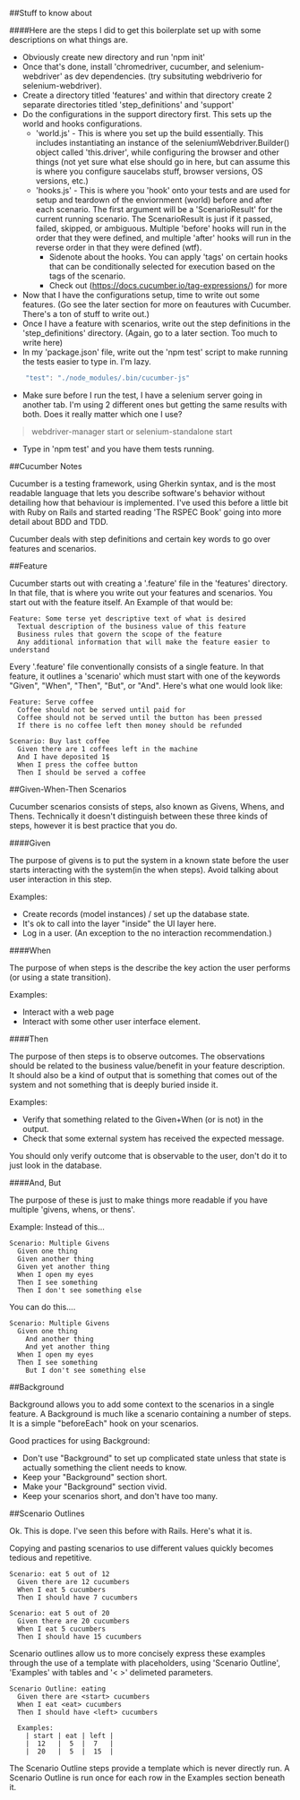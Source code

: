 ##Stuff to know about

####Here are the steps I did to get this boilerplate set up with some descriptions on what things are.

- Obviously create new directory and run 'npm init'
- Once that's done, install 'chromedriver, cucumber, and selenium-webdriver' as dev dependencies. (try subsituting webdriverio for selenium-webdriver).
- Create a directory titled 'features' and within that directory create 2 separate directories titled 'step_definitions' and 'support'
- Do the configurations in the support directory first. This sets up the world and hooks configurations.
  - 'world.js' - This is where you set up the build essentially. This includes instantiating an instance of the seleniumWebdriver.Builder() object called 'this.driver', while configuring the browser and other things (not yet sure what else should go in here, but can assume this is where you configure saucelabs stuff, browser versions, OS versions, etc.)
  - 'hooks.js' - This is where you 'hook' onto your tests and are used for setup and teardown of the enviornment (world) before and after each scenario. The first argument will be a 'ScenarioResult' for the current running scenario. The ScenarioResult is just if it passed, failed, skipped, or ambiguous. Multiple 'before' hooks will run in the order that they were defined, and multiple 'after' hooks will run in the reverse order in that they were defined (wtf).
    - Sidenote about the hooks. You can apply 'tags' on certain hooks that can be conditionally selected for execution based on the tags of the scenario.
    - Check out (https://docs.cucumber.io/tag-expressions/) for more
- Now that I have the configurations setup, time to write out some features. (Go see the later section for more on feautures with Cucumber. There's a ton of stuff to write out.)
- Once I have a feature with scenarios, write out the step definitions in the 'step_definitions' directory. (Again, go to a later section. Too much to write here)
- In my 'package.json' file, write out the 'npm test' script to make running the tests easier to type in. I'm lazy.

```javascript
    "test": "./node_modules/.bin/cucumber-js"
```

- Make sure before I run the test, I have a selenium server going in another tab. I'm using 2 different ones but getting the same results with both. Does it really matter which one I use?

>webdriver-manager start
>or
>selenium-standalone start

- Type in 'npm test' and you have them tests running.

##Cucumber Notes

Cucumber is a testing framework, using Gherkin syntax, and is the most readable language that lets you describe software's behavior without detailing how that behaviour is implemented. I've used this before a little bit with Ruby on Rails and started reading 'The RSPEC Book' going into more detail about BDD and TDD.

Cucumber deals with step definitions and certain key words to go over features and scenarios.

##Feature

Cucumber starts out with creating a '.feature' file in the 'features' directory. In that file, that is where you write out your features and scenarios. You start out with the feature itself. An Example of that would be:

```Cucumber
Feature: Some terse yet descriptive text of what is desired
  Textual description of the business value of this feature
  Business rules that govern the scope of the feature
  Any additional information that will make the feature easier to understand
```

Every '.feature' file conventionally consists of a single feature. In that feature, it outlines a 'scenario' which must start with one of the keywords "Given", "When", "Then", "But", or "And". Here's what one would look like:

```Cucumber
Feature: Serve coffee
  Coffee should not be served until paid for
  Coffee should not be served until the button has been pressed
  If there is no coffee left then money should be refunded

Scenario: Buy last coffee
  Given there are 1 coffees left in the machine
  And I have deposited 1$
  When I press the coffee button
  Then I should be served a coffee
```

##Given-When-Then Scenarios

Cucumber scenarios consists of steps, also known as Givens, Whens, and Thens. Technically it doesn't distinguish between these three kinds of steps, however it is best practice that you do.

####Given

The purpose of givens is to put the system in a known state before the user starts interacting with the system(in the when steps). Avoid talking about user interaction in this step.

Examples:
  - Create records (model instances) / set up the database state.
  - It's ok to call into the layer "inside" the UI layer here.
  - Log in a user. (An exception to the no interaction recommendation.)

####When

The purpose of when steps is the describe the key action the user performs (or using a state transition).

Examples:
  - Interact with a web page
  - Interact with some other user interface element.

####Then

The purpose of then steps is to observe outcomes. The observations should be related to the business value/benefit in your feature description. It should also be a kind of output that is something that comes out of the system and not something that is deeply buried inside it.

Examples:
  - Verify that something related to the Given+When (or is not) in the output.
  - Check that some external system has received the expected message.

You should only verify outcome that is observable to the user, don't do it to just look in the database.

####And, But

The purpose of these is just to make things more readable if you have multiple 'givens, whens, or thens'.

Example: Instead of this...

```Cucumber
Scenario: Multiple Givens
  Given one thing
  Given another thing
  Given yet another thing
  When I open my eyes
  Then I see something
  Then I don't see something else
```

You can do this....

```Cucumber
Scenario: Multiple Givens
  Given one thing
    And another thing
    And yet another thing
  When I open my eyes
  Then I see something
    But I don't see something else
```

##Background

Background allows you to add some context to the scenarios in a single feature. A Background is much like a scenario containing a number of steps. It is a simple "beforeEach" hook on your scenarios.

Good practices for using Background:

  - Don't use "Background" to set up complicated state unless that state is actually something the client needs to know.
  - Keep your "Background" section short.
  - Make your "Background" section vivid.
  - Keep your scenarios short, and don't have too many.

##Scenario Outlines

Ok. This is dope. I've seen this before with Rails. Here's what it is.

Copying and pasting scenarios to use different values quickly becomes tedious and repetitive.

```Cucumber
Scenario: eat 5 out of 12
  Given there are 12 cucumbers
  When I eat 5 cucumbers
  Then I should have 7 cucumbers

Scenario: eat 5 out of 20
  Given there are 20 cucumbers
  When I eat 5 cucumbers
  Then I should have 15 cucumbers
```

Scenario outlines allow us to more concisely express these examples through the use of a template with placeholders, using 'Scenario Outline', 'Examples' with tables and '< >' delimeted parameters.

```Cucumber
Scenario Outline: eating
  Given there are <start> cucumbers
  When I eat <eat> cucumbers
  Then I should have <left> cucumbers

  Examples:
    | start | eat | left |
    |  12   |  5  |  7   |
    |  20   |  5  |  15  |
```

The Scenario Outline steps provide a template which is never directly run. A Scenario Outline is run once for each row in the Examples section beneath it.
